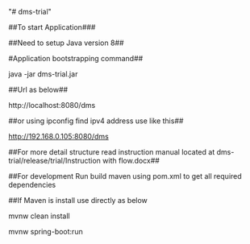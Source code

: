 "# dms-trial"

##To start Application###

##Need to setup Java version 8##

#Application bootstrapping command##

java -jar dms-trial.jar

##Url as below##

http://localhost:8080/dms

##or using ipconfig find ipv4 address use like this##

http://192.168.0.105:8080/dms

##For more detail structure read instruction manual located at dms-trial/release/trial/Instruction with flow.docx##

##For development
Run build maven using pom.xml to get all required dependencies

##If Maven is install use directly as below

mvnw clean install

mvnw spring-boot:run
